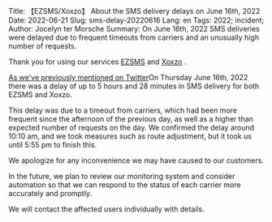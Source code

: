 Title: 【EZSMS/Xoxzo】 About the SMS delivery delays on June 16th, 2022
Date: 2022-06-21
Slug: sms-delay-20220616
Lang: en
Tags: 2022; incident;
Author: Jocelyn ter Morsche
Summary: On June 16th, 2022 SMS deliveries were delayed due to frequent timeouts from carriers and an unusually high number of requests.

Thank you for using our services [EZSMS](https://www.ezsms.biz/ja/) and [Xoxzo](https://www.xoxzo.com/ja/) .

[As we've previously mentioned on Twitter](https://twitter.com/xoxzocom/status/1537357487632171008 )On Thursday June 16th, 2022
there was a delay of up to 5 hours and 28 minutes in SMS delivery for both EZSMS and Xoxzo.

This delay was due to a timeout from carriers, which had been more frequent since the afternoon of the previous day, 
as well as a higher than expected number of requests on the day.
We confirmed the delay around 10:10 am, and we took measures such as route adjustment, but it took us until 5:55 pm to finish this.

We apologize for any inconvenience we may have caused to our customers.

In the future, we plan to review our monitoring system and consider automation so that we can respond to the status of each carrier more accurately and promptly.

We will contact the affected users individually with details.
